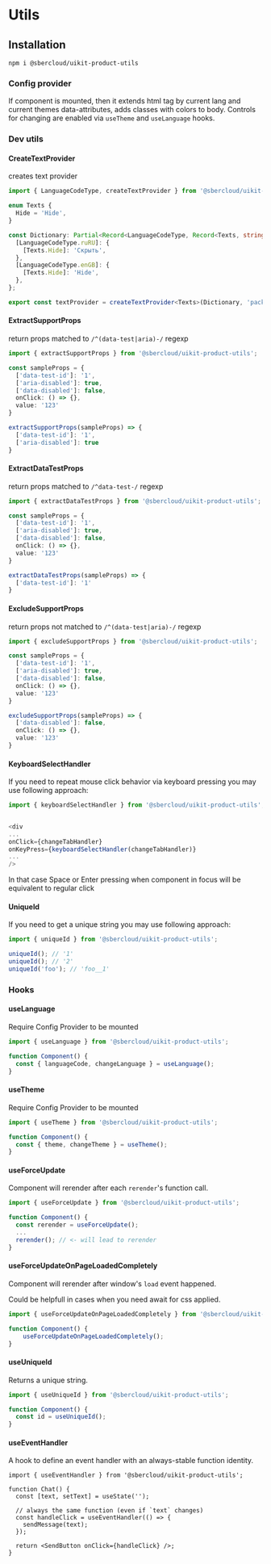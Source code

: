 # Utils

## Installation
`npm i @sbercloud/uikit-product-utils`

### Config provider

If component is mounted, then it extends html tag by current lang and current themes data-attributes, adds classes with colors to body. Controls for changing are enabled via `useTheme` and `useLanguage` hooks. 


### Dev utils

#### CreateTextProvider
creates text provider

```typescript jsx
import { LanguageCodeType, createTextProvider } from '@sbercloud/uikit-product-utils';

enum Texts {
  Hide = 'Hide',
}

const Dictionary: Partial<Record<LanguageCodeType, Record<Texts, string>>> = {
  [LanguageCodeType.ruRU]: {
    [Texts.Hide]: 'Скрыть',
  },
  [LanguageCodeType.enGB]: {
    [Texts.Hide]: 'Hide',
  },
};

export const textProvider = createTextProvider<Texts>(Dictionary, 'package-name');
```

#### ExtractSupportProps

return props matched to `/^(data-test|aria)-/` regexp

```typescript jsx
import { extractSupportProps } from '@sbercloud/uikit-product-utils';

const sampleProps = {
  ['data-test-id']: '1',
  ['aria-disabled']: true, 
  ['data-disabled']: false,
  onClick: () => {},
  value: '123'
}

extractSupportProps(sampleProps) => {
  ['data-test-id']: '1', 
  ['aria-disabled']: true
}   
```

#### ExtractDataTestProps

return props matched to `/^data-test-/` regexp

```typescript jsx
import { extractDataTestProps } from '@sbercloud/uikit-product-utils';

const sampleProps = {
  ['data-test-id']: '1',
  ['aria-disabled']: true,
  ['data-disabled']: false,
  onClick: () => {},
  value: '123'
}

extractDataTestProps(sampleProps) => {
  ['data-test-id']: '1'
}   
```

#### ExcludeSupportProps

return props not matched to `/^(data-test|aria)-/` regexp

```typescript jsx
import { excludeSupportProps } from '@sbercloud/uikit-product-utils';

const sampleProps = {
  ['data-test-id']: '1',
  ['aria-disabled']: true, 
  ['data-disabled']: false,
  onClick: () => {},
  value: '123'
}

excludeSupportProps(sampleProps) => {
  ['data-disabled']: false,
  onClick: () => {},
  value: '123'
}   
```

#### KeyboardSelectHandler

If you need to repeat mouse click behavior via keyboard pressing you may use following approach:

```typescript jsx
import { keyboardSelectHandler } from '@sbercloud/uikit-product-utils';


<div
...
onClick={changeTabHandler}
onKeyPress={keyboardSelectHandler(changeTabHandler)}
...
/>
```

In that case Space or Enter pressing when component in focus will be equivalent to regular click

#### UniqueId

If you need to get a unique string you may use following approach:

```typescript jsx
import { uniqueId } from '@sbercloud/uikit-product-utils';

uniqueId(); // '1'
uniqueId(); // '2'
uniqueId('foo'); // 'foo__1'
```

### Hooks

#### useLanguage

Require Config Provider to be mounted

```typescript jsx
import { useLanguage } from '@sbercloud/uikit-product-utils';

function Component() {
  const { languageCode, changeLanguage } = useLanguage();
}
```

#### useTheme

Require Config Provider to be mounted

```typescript jsx
import { useTheme } from '@sbercloud/uikit-product-utils';

function Component() {
  const { theme, changeTheme } = useTheme();
}
```

#### useForceUpdate

Component will rerender after each `rerender`'s function call.

```typescript jsx
import { useForceUpdate } from '@sbercloud/uikit-product-utils';

function Component() {
  const rerender = useForceUpdate();
  ...
  rerender(); // <- will lead to rerender  
}
```

#### useForceUpdateOnPageLoadedCompletely

Component will rerender after window's `load` event happened.

Could be helpfull in cases when you need await for css applied.

```typescript jsx
import { useForceUpdateOnPageLoadedCompletely } from '@sbercloud/uikit-product-utils';

function Component() {
    useForceUpdateOnPageLoadedCompletely(); 
}
```

#### useUniqueId

Returns a unique string.

```typescript jsx
import { useUniqueId } from '@sbercloud/uikit-product-utils';

function Component() {
  const id = useUniqueId();
}
```

#### useEventHandler

A hook to define an event handler with an always-stable function identity.

```tsx
import { useEventHandler } from '@sbercloud/uikit-product-utils';

function Chat() {
  const [text, setText] = useState('');

  // always the same function (even if `text` changes)
  const handleClick = useEventHandler(() => {
    sendMessage(text);
  });

  return <SendButton onClick={handleClick} />;
}
```

